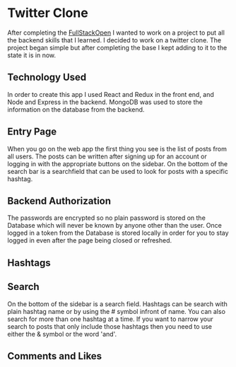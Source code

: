 # Twitter Clone
After completing the [FullStackOpen](https://fullstackopen.com/en/) I wanted to work on a project to put all the backend skills that I learned. I decided to work on a twitter clone. The project began simple but after completing the base I kept adding to it to the state it is in now.

## Technology Used
In order to create this app I used React and Redux in the front end, and Node and Express in the backend. MongoDB was used to store the information on the database from the backend.

## Entry Page
When you go on the web app the first thing you see is the list of posts from all users. The posts can be written after signing up for an account or logging in with the appropriate buttons on the sidebar. On the bottom of the search bar is a searchfield that can be used to look for posts with a specific hashtag.

## Backend Authorization
The passwords are encrypted so no plain password is stored on the Database which will never be known by anyone other than the user. Once logged in a token from the Database is stored locally in order for you to stay logged in even after the page being closed or refreshed.

## Hashtags

## Search
On the bottom of the sidebar is a search field. Hashtags can be search with plain hashtag name or by using the # symbol infront of name. You can also search for more than one hashtag at a time. If you want to narrow your search to posts that only include those hashtags then you need to use either the & symbol or the word 'and'.

## Comments and Likes